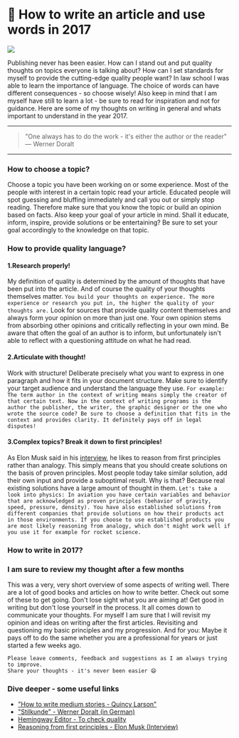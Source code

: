 # 📝 How to write an article and use words in 2017

[<img src="https://images.unsplash.com/photo-1479142506502-19b3a3b7ff33?dpr=2&auto=format&fit=crop&w=767&h=511&q=80&cs=tinysrgb&crop=">](http://ddcreationstudios.at/)

Publishing never has been easier. How can I stand out and put quality thoughts on topics everyone is talking about? How can I set standards for myself to provide the cutting-edge quality people want?
In law school I was able to learn the importance of language. The choice of words can have different consequences - so choose wisely!
Also keep in mind that I am myself have still to learn a lot - be sure to read for inspiration and not for guidance.
Here are some of my thoughts on writing in general and whats important to understand in the year 2017.

---

>"One always has to do the work - it's either the author or the reader"
― Werner Doralt

---

### How to choose a topic?
Choose a topic you have been working on or some experience. Most of the people with interest in a certain topic read your article. Educated people will spot guessing and bluffing immediately and call you out or simply stop reading. Therefore make sure that you know the topic or build an opinion based on facts.
Also keep your goal of your article in mind. Shall it educate, inform, inspire, provide solutions or be entertaining? Be sure to set your goal accordingly to the knowledge on that topic.

### How to provide quality language?
#### 1.Research properly!
My definition of quality is determined by the amount of thoughts that have been put into the article. And of course the quality of your thoughts themselves matter.
`You build your thoughts on experience. The more experience or research you put in, the higher the quality of your thoughts are.`
Look for sources that provide quality content themselves and always form your opinion on more than just one. Your own opinion stems from absorbing other opinions and critically reflecting in your own mind. Be aware that often the goal of an author is to inform, but unfortunately isn't able to reflect with a questioning attitude on what he had read.

#### 2.Articulate with thought!
Work with structure! Deliberate precisely what you want to express in one paragraph and how it fits in your document structure. Make sure to identify your target audience and understand the language they use. `For example: The term author in the context of writing means simply the creator of that certain text. Now in the context of writing programs is the author the publisher, the writer, the graphic designer or the one who wrote the source code? Be sure to choose a definition that fits in the context and provides clarity. It definitely pays off in legal disputes!`

#### 3.Complex topics? Break it down to first principles!
As Elon Musk said in his [interview](https://www.youtube.com/watch?v=NV3sBlRgzTI), he likes to reason from first principles rather than analogy. This simply means that you should create solutions on the basis of proven principles. Most people today take similar solution, add their own input and provide a suboptimal result. Why is that? Because real existing solutions have a large amount of thought in them. `Let's take a look into physics: In aviation you have certain variables and behavior that are acknowledged as proven principles (behavior of gravity, speed, pressure, density). You have also established solutions from different companies that provide solutions on how their products act in those environments. If you choose to use established products you are most likely reasoning from analogy, which don't might work well if you use it for example for rocket science.`

### How to write in 2017?


### I am sure to review my thought after a few months
This was a very, very short overview of some aspects of writing well. There are a lot of good books and articles on how to write better. Check out some of these to get going. Don't lose sight what you are aiming at! Get good in writing but don't lose yourself in the process. It all comes down to communicate your thoughts.
For myself I am sure that I will revisit my opinion and ideas on writing after the first articles. Revisiting and questioning my basic principles and my progression. And for you: Maybe it pays off to do the same whether you are a professional for years or just started a few weeks ago.



```
Please leave comments, feedback and suggestions as I am always trying to improve.
Share your thoughts - it's never been easier 😄
```


### Dive deeper - some useful links
- ["How to write medium stories - Quincy Larson"](https://medium.freecodecamp.com/how-to-write-medium-stories-people-will-actually-read-92e58a27c8d8#.rgi3vncum)
- ["Stilkunde" - Werner Doralt (in German)](http://cd.manz.at/rechtaktuell/pdf/Doralt_Steuerrecht_2014-15.pdf)
- [Hemingway Editor - To check quality](http://www.hemingwayapp.com/)
- [Reasoning from first principles - Elon Musk (Interview)](https://www.youtube.com/watch?v=NV3sBlRgzTI)
